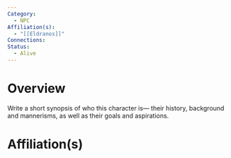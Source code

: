 ```yaml
---
Category:
  - NPC
Affiliation(s):
  - "[[Eldranos]]"
Connections: 
Status:
  - Alive
---
```


# Overview

Write a short synopsis of who this character is— their history, background and mannerisms, as well as their goals and aspirations.

# Affiliation(s)








